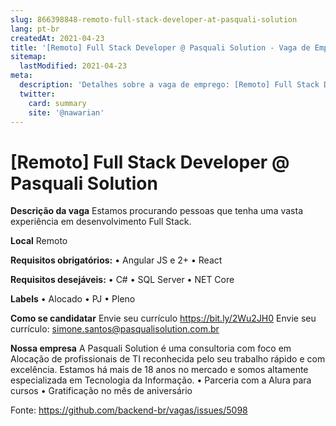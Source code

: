 ```yaml
---
slug: 866398848-remoto-full-stack-developer-at-pasquali-solution
lang: pt-br
createdAt: 2021-04-23
title: '[Remoto] Full Stack Developer @ Pasquali Solution - Vaga de Emprego'
sitemap:
  lastModified: 2021-04-23
meta:
  description: 'Detalhes sobre a vaga de emprego: [Remoto] Full Stack Developer @ Pasquali Solution'
  twitter:
    card: summary
    site: '@nawarian'
---
```


# [Remoto] Full Stack Developer @ Pasquali Solution

**Descrição da vaga**
Estamos procurando pessoas que tenha uma vasta experiência em desenvolvimento Full Stack.

**Local**
Remoto

**Requisitos obrigatórios:**
•	Angular JS e 2+
•	React

**Requisitos desejáveis:**
•	C#
•	SQL Server
•	NET Core 

**Labels**
•	Alocado
•	PJ
•	Pleno

**Como se candidatar**
Envie seu currículo https://bit.ly/2Wu2JH0
Envie seu currículo: simone.santos@pasqualisolution.com.br

**Nossa empresa**
A Pasquali Solution é uma consultoria com foco em Alocação de profissionais de TI reconhecida pelo seu trabalho rápido e com excelência.
Estamos há mais de 18 anos no mercado e somos altamente especializada em Tecnologia da Informação.
•	Parceria com a Alura para cursos
•	Gratificação no mês de aniversário


Fonte: https://github.com/backend-br/vagas/issues/5098